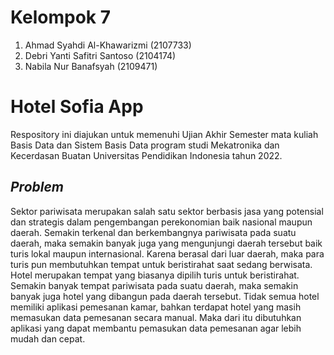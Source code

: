 # Kelompok 7
1.	Ahmad Syahdi Al-Khawarizmi (2107733)
2.	Debri Yanti Safitri Santoso (2104174)
3.	Nabila Nur Banafsyah (2109471)

# Hotel Sofia App
Respository ini diajukan untuk memenuhi Ujian Akhir Semester mata kuliah Basis Data dan Sistem Basis Data program studi Mekatronika dan Kecerdasan Buatan Universitas Pendidikan Indonesia tahun 2022.

## _Problem_
Sektor pariwisata merupakan salah satu sektor berbasis jasa yang potensial dan strategis dalam pengembangan perekonomian baik nasional maupun daerah. Semakin terkenal dan berkembangnya pariwisata pada suatu daerah, maka semakin banyak juga yang mengunjungi daerah tersebut baik turis lokal maupun internasional. 
Karena berasal dari luar daerah, maka para turis pun membutuhkan tempat untuk beristirahat saat sedang berwisata. Hotel merupakan tempat yang biasanya dipilih turis untuk beristirahat.  Semakin banyak tempat pariwisata pada suatu daerah, maka semakin banyak juga hotel yang dibangun pada daerah tersebut.
Tidak semua hotel memiliki aplikasi pemesanan kamar, bahkan terdapat hotel yang masih memasukan data pemesanan secara manual.  Maka dari itu dibutuhkan aplikasi yang dapat membantu pemasukan data pemesanan  agar lebih mudah dan cepat.
